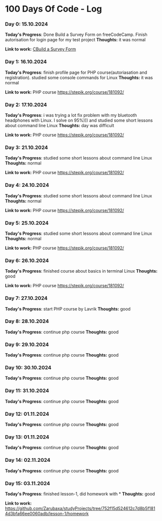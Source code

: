 # 100 Days Of Code - Log

### Day 0: 15.10.2024

**Today's Progress**: Done Build a Survey Form on freeCodeCamp. Finish autorisation for login page for my test project
**Thoughts:** it was normal

**Link to work:** [CBuild a Survey Form](https://www.freecodecamp.org/learn/2022/responsive-web-design/build-a-survey-form-project/build-a-survey-form)

### Day 1: 16.10.2024

**Today's Progress**: finish profile page for PHP course(autoriasation and registration). studied some console commands for Linux
**Thoughts:** it was normal

**Link to work:** PHP course https://stepik.org/course/181092/

### Day 2: 17.10.2024

**Today's Progress**: i was trying a lot fix problem with my bluetooth headphones with Linux. I solve on 95%))) and studied some short lessons about command line Linux
**Thoughts:** day was difficult

**Link to work:** PHP course https://stepik.org/course/181092/

### Day 3: 21.10.2024

**Today's Progress**: studied some short lessons about command line Linux
**Thoughts:** normal

**Link to work:** PHP course https://stepik.org/course/181092/

### Day 4: 24.10.2024

**Today's Progress**: studied some short lessons about command line Linux
**Thoughts:** normal

**Link to work:** PHP course https://stepik.org/course/181092/

### Day 5: 25.10.2024

**Today's Progress**: studied some short lessons about command line Linux
**Thoughts:** normal

**Link to work:** PHP course https://stepik.org/course/181092/

### Day 6: 26.10.2024

**Today's Progress**: finished course about basics in terminal Linux
**Thoughts:** good

**Link to work:** PHP course https://stepik.org/course/181092/

### Day 7: 27.10.2024

**Today's Progress**: start PHP course by Lavrik
**Thoughts:** good

### Day 8: 28.10.2024

**Today's Progress**: continue php course
**Thoughts:** good

### Day 9: 29.10.2024

**Today's Progress**: continue php course
**Thoughts:** good

### Day 10: 30.10.2024

**Today's Progress**: continue php course
**Thoughts:** good

### Day 11: 31.10.2024

**Today's Progress**: continue php course
**Thoughts:** good

### Day 12: 01.11.2024

**Today's Progress**: continue php course
**Thoughts:** good

### Day 13: 01.11.2024

**Today's Progress**: continue php course
**Thoughts:** good

### Day 14: 02.11.2024

**Today's Progress**: continue php course
**Thoughts:** good

### Day 15: 03.11.2024

**Today's Progress**: finished lesson-1, did homework with *
**Thoughts:** good

**Link to work:** https://github.com/Zarubaxa/studyProjects/tree/752f15d524612c7d8b5f1814d3bfa66ee0060adb/lesson-1/homework

